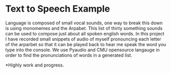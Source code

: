 # Text to Speech Example

Language is composed of small vocal sounds, one way to break this down is using monomemes and the Arpabet. This list of thirty something sounds can be used to compose just about all spoken english words. In this project I have recorded small snippets of audio of myself pronouncing each letter of the arparbet so that it can be played back to hear me speak the word you type into the console. We use Pyaudio and CMU opensource langauge in order to find the pronunciations of words in a generated list.

*Highly work and progress.